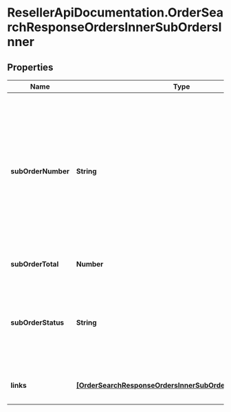 # ResellerApiDocumentation.OrderSearchResponseOrdersInnerSubOrdersInner

## Properties

Name | Type | Description | Notes
------------ | ------------- | ------------- | -------------
**subOrderNumber** | **String** | The sub order number. The two-digit prefix is the warehouse code of the warehouse nearest to the reseller. The middle number is the order number. The two-digit suffix is the sub order number. | [optional] 
**subOrderTotal** | **Number** | The total for the suborder. | [optional] 
**subOrderStatus** | **String** | The status of the suborder. One of:- Shipped, Canceled, Backordered, Processing, On Hold, Delivered | [optional] 
**links** | [**[OrderSearchResponseOrdersInnerSubOrdersInnerLinksInner]**](OrderSearchResponseOrdersInnerSubOrdersInnerLinksInner.md) | Link to Order Details for the sub order(s). | [optional] 


